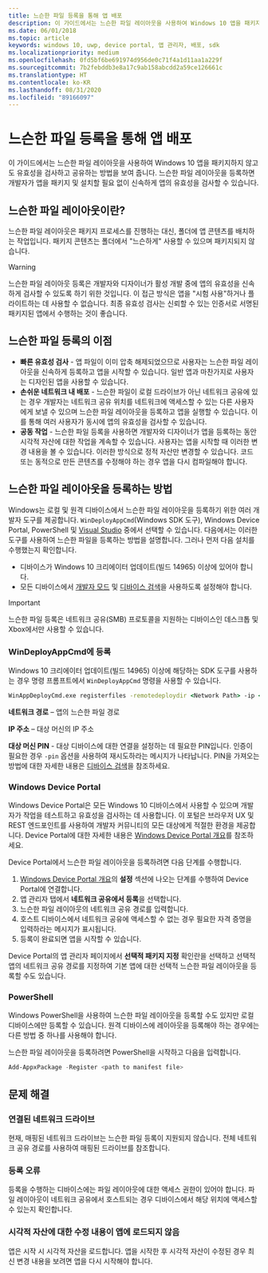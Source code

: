 ```yaml
---
title: 느슨한 파일 등록을 통해 앱 배포
description: 이 가이드에서는 느슨한 파일 레이아웃을 사용하여 Windows 10 앱을 패키지하지 않고도 유효성을 검사하고 공유하는 방법을 보여 줍니다.
ms.date: 06/01/2018
ms.topic: article
keywords: windows 10, uwp, device portal, 앱 관리자, 배포, sdk
ms.localizationpriority: medium
ms.openlocfilehash: 0fd5bf6be691974d956de0c71f4a1d11aa1a229f
ms.sourcegitcommit: 7b2febddb3e8a17c9ab158abcdd2a59ce126661c
ms.translationtype: HT
ms.contentlocale: ko-KR
ms.lasthandoff: 08/31/2020
ms.locfileid: "89166097"
---
```

# <a name="deploy-an-app-through-loose-file-registration"></a>느슨한 파일 등록을 통해 앱 배포 

이 가이드에서는 느슨한 파일 레이아웃을 사용하여 Windows 10 앱을 패키지하지 않고도 유효성을 검사하고 공유하는 방법을 보여 줍니다. 느슨한 파일 레이아웃을 등록하면 개발자가 앱을 패키지 및 설치할 필요 없이 신속하게 앱의 유효성을 검사할 수 있습니다. 

## <a name="what-is-a-loose-file-layout"></a>느슨한 파일 레이아웃이란?

느슨한 파일 레이아웃은 패키지 프로세스를 진행하는 대신, 폴더에 앱 콘텐츠를 배치하는 작업입니다. 패키지 콘텐츠는 폴더에서 "느슨하게" 사용할 수 있으며 패키지되지 않습니다. 

> [!WARNING]
> 느슨한 파일 레이아웃 등록은 개발자와 디자이너가 활성 개발 중에 앱의 유효성을 신속하게 검사할 수 있도록 하기 위한 것입니다. 이 접근 방식은 앱을 "시험 사용"하거나 플라이트하는 데 사용할 수 없습니다. 최종 유효성 검사는 신뢰할 수 있는 인증서로 서명된 패키지된 앱에서 수행하는 것이 좋습니다. 

## <a name="advantages-of-loose-file-registration"></a>느슨한 파일 등록의 이점

- **빠른 유효성 검사** - 앱 파일이 이미 압축 해제되었으므로 사용자는 느슨한 파일 레이아웃을 신속하게 등록하고 앱을 시작할 수 있습니다. 일반 앱과 마찬가지로 사용자는 디자인된 앱을 사용할 수 있습니다. 
- **손쉬운 네트워크 내 배포** - 느슨한 파일이 로컬 드라이브가 아닌 네트워크 공유에 있는 경우 개발자는 네트워크 공유 위치를 네트워크에 액세스할 수 있는 다른 사용자에게 보낼 수 있으며 느슨한 파일 레이아웃을 등록하고 앱을 실행할 수 있습니다. 이를 통해 여러 사용자가 동시에 앱의 유효성을 검사할 수 있습니다. 
- **공동 작업** - 느슨한 파일 등록을 사용하면 개발자와 디자이너가 앱을 등록하는 동안 시각적 자산에 대한 작업을 계속할 수 있습니다. 사용자는 앱을 시작할 때 이러한 변경 내용을 볼 수 있습니다. 이러한 방식으로 정적 자산만 변경할 수 있습니다. 코드 또는 동적으로 만든 콘텐츠를 수정해야 하는 경우 앱을 다시 컴파일해야 합니다.

## <a name="how-to-register-a-loose-file-layout"></a>느슨한 파일 레이아웃을 등록하는 방법

Windows는 로컬 및 원격 디바이스에서 느슨한 파일 레이아웃을 등록하기 위한 여러 개발자 도구를 제공합니다. `WinDeployAppCmd`(Windows SDK 도구), Windows Device Portal, PowerShell 및 [Visual Studio](./deploying-and-debugging-uwp-apps.md#register-layout-from-network) 중에서 선택할 수 있습니다. 다음에서는 이러한 도구를 사용하여 느슨한 파일을 등록하는 방법을 설명합니다. 그러나 먼저 다음 설치를 수행했는지 확인합니다.

- 디바이스가 Windows 10 크리에이터 업데이트(빌드 14965) 이상에 있어야 합니다.
- 모든 디바이스에서 [개발자 모드](../get-started/enable-your-device-for-development.md) 및 [디바이스 검색](../get-started/enable-your-device-for-development.md#device-discovery)을 사용하도록 설정해야 합니다.

> [!IMPORTANT]
> 느슨한 파일 등록은 네트워크 공유(SMB) 프로토콜을 지원하는 디바이스인 데스크톱 및 Xbox에서만 사용할 수 있습니다. 

### <a name="register-with-windeployappcmd"></a>WinDeployAppCmd에 등록

Windows 10 크리에이터 업데이트(빌드 14965) 이상에 해당하는 SDK 도구를 사용하는 경우 명령 프롬프트에서 `WinDeployAppCmd` 명령을 사용할 수 있습니다.

```cmd
WinAppDeployCmd.exe registerfiles -remotedeploydir <Network Path> -ip <IP Address> -pin <target machine PIN>
```

**네트워크 경로** – 앱의 느슨한 파일 경로

**IP 주소** – 대상 머신의 IP 주소

**대상 머신 PIN** - 대상 디바이스에 대한 연결을 설정하는 데 필요한 PIN입니다. 인증이 필요한 경우 `-pin` 옵션을 사용하여 재시도하라는 메시지가 나타납니다. PIN을 가져오는 방법에 대한 자세한 내용은 [디바이스 검색](../get-started/enable-your-device-for-development.md#device-discovery)을 참조하세요.

### <a name="windows-device-portal"></a>Windows Device Portal

Windows Device Portal은 모든 Windows 10 디바이스에서 사용할 수 있으며 개발자가 작업을 테스트하고 유효성을 검사하는 데 사용합니다. 이 포털은 브라우저 UX 및 REST 엔드포인트를 사용하여 개발자 커뮤니티의 모든 대상에게 적절한 환경을 제공합니다. Device Portal에 대한 자세한 내용은 [Windows Device Portal 개요](device-portal.md)를 참조하세요.

Device Portal에서 느슨한 파일 레이아웃을 등록하려면 다음 단계를 수행합니다.

1. [Windows Device Portal 개요](device-portal.md)의 **설정** 섹션에 나오는 단계를 수행하여 Device Portal에 연결합니다.
1. 앱 관리자 탭에서 **네트워크 공유에서 등록**을 선택합니다.
1. 느슨한 파일 레이아웃의 네트워크 공유 경로를 입력합니다. 
1. 호스트 디바이스에서 네트워크 공유에 액세스할 수 없는 경우 필요한 자격 증명을 입력하라는 메시지가 표시됩니다.
1. 등록이 완료되면 앱을 시작할 수 있습니다.

Device Portal의 앱 관리자 페이지에서 **선택적 패키지 지정** 확인란을 선택하고 선택적 앱의 네트워크 공유 경로를 지정하여 기본 앱에 대한 선택적 느슨한 파일 레이아웃을 등록할 수도 있습니다. 

### <a name="powershell"></a>PowerShell 

Windows PowerShell을 사용하여 느슨한 파일 레이아웃을 등록할 수도 있지만 로컬 디바이스에만 등록할 수 있습니다. 원격 디바이스에 레이아웃을 등록해야 하는 경우에는 다른 방법 중 하나를 사용해야 합니다. 

느슨한 파일 레이아웃을 등록하려면 PowerShell을 시작하고 다음을 입력합니다.

```PowerShell
Add-AppxPackage -Register <path to manifest file>
```

## <a name="troubleshooting"></a>문제 해결

### <a name="mapped-network-drives"></a>연결된 네트워크 드라이브
현재, 매핑된 네트워크 드라이브는 느슨한 파일 등록이 지원되지 않습니다. 전체 네트워크 공유 경로를 사용하여 매핑된 드라이브를 참조합니다.

### <a name="registration-failure"></a>등록 오류
등록을 수행하는 디바이스에는 파일 레이아웃에 대한 액세스 권한이 있어야 합니다. 파일 레이아웃이 네트워크 공유에서 호스트되는 경우 디바이스에서 해당 위치에 액세스할 수 있는지 확인합니다. 

### <a name="modifications-to-visual-assets-arent-being-loaded-in-the-app"></a>시각적 자산에 대한 수정 내용이 앱에 로드되지 않음 
앱은 시작 시 시각적 자산을 로드합니다. 앱을 시작한 후 시각적 자산이 수정된 경우 최신 변경 내용을 보려면 앱을 다시 시작해야 합니다.
